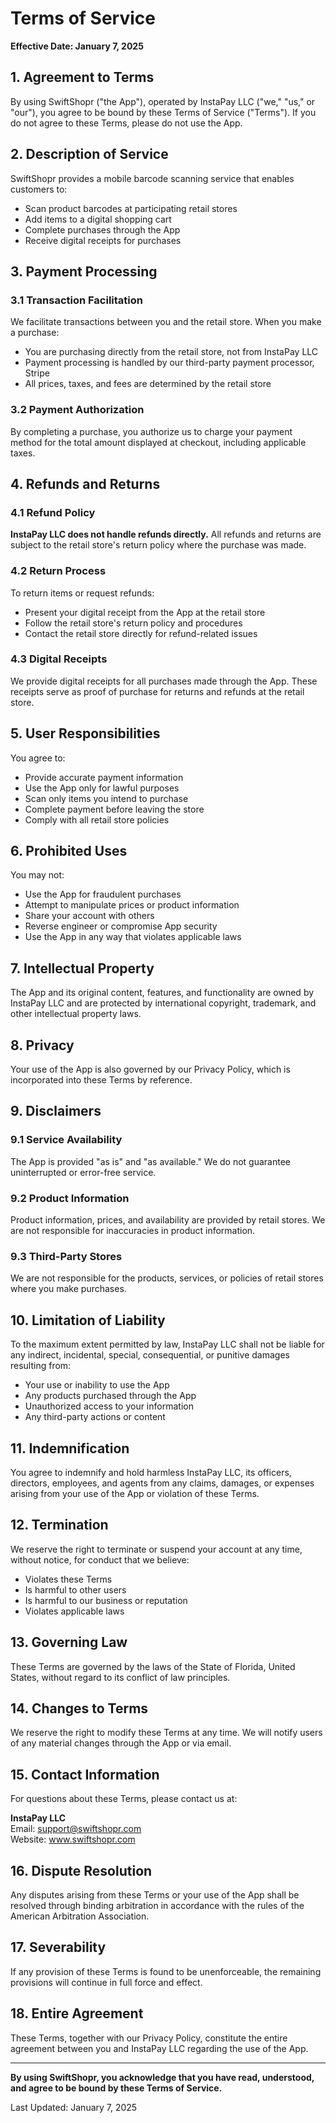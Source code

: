 # Terms of Service

**Effective Date: January 7, 2025**

## 1. Agreement to Terms

By using SwiftShopr ("the App"), operated by InstaPay LLC ("we," "us," or "our"), you agree to be bound by these Terms of Service ("Terms"). If you do not agree to these Terms, please do not use the App.

## 2. Description of Service

SwiftShopr provides a mobile barcode scanning service that enables customers to:
- Scan product barcodes at participating retail stores
- Add items to a digital shopping cart
- Complete purchases through the App
- Receive digital receipts for purchases

## 3. Payment Processing

### 3.1 Transaction Facilitation
We facilitate transactions between you and the retail store. When you make a purchase:
- You are purchasing directly from the retail store, not from InstaPay LLC
- Payment processing is handled by our third-party payment processor, Stripe
- All prices, taxes, and fees are determined by the retail store

### 3.2 Payment Authorization
By completing a purchase, you authorize us to charge your payment method for the total amount displayed at checkout, including applicable taxes.

## 4. Refunds and Returns

### 4.1 Refund Policy
**InstaPay LLC does not handle refunds directly.** All refunds and returns are subject to the retail store's return policy where the purchase was made.

### 4.2 Return Process
To return items or request refunds:
- Present your digital receipt from the App at the retail store
- Follow the retail store's return policy and procedures
- Contact the retail store directly for refund-related issues

### 4.3 Digital Receipts
We provide digital receipts for all purchases made through the App. These receipts serve as proof of purchase for returns and refunds at the retail store.

## 5. User Responsibilities

You agree to:
- Provide accurate payment information
- Use the App only for lawful purposes
- Scan only items you intend to purchase
- Complete payment before leaving the store
- Comply with all retail store policies

## 6. Prohibited Uses

You may not:
- Use the App for fraudulent purchases
- Attempt to manipulate prices or product information
- Share your account with others
- Reverse engineer or compromise App security
- Use the App in any way that violates applicable laws

## 7. Intellectual Property

The App and its original content, features, and functionality are owned by InstaPay LLC and are protected by international copyright, trademark, and other intellectual property laws.

## 8. Privacy

Your use of the App is also governed by our Privacy Policy, which is incorporated into these Terms by reference.

## 9. Disclaimers

### 9.1 Service Availability
The App is provided "as is" and "as available." We do not guarantee uninterrupted or error-free service.

### 9.2 Product Information
Product information, prices, and availability are provided by retail stores. We are not responsible for inaccuracies in product information.

### 9.3 Third-Party Stores
We are not responsible for the products, services, or policies of retail stores where you make purchases.

## 10. Limitation of Liability

To the maximum extent permitted by law, InstaPay LLC shall not be liable for any indirect, incidental, special, consequential, or punitive damages resulting from:
- Your use or inability to use the App
- Any products purchased through the App
- Unauthorized access to your information
- Any third-party actions or content

## 11. Indemnification

You agree to indemnify and hold harmless InstaPay LLC, its officers, directors, employees, and agents from any claims, damages, or expenses arising from your use of the App or violation of these Terms.

## 12. Termination

We reserve the right to terminate or suspend your account at any time, without notice, for conduct that we believe:
- Violates these Terms
- Is harmful to other users
- Is harmful to our business or reputation
- Violates applicable laws

## 13. Governing Law

These Terms are governed by the laws of the State of Florida, United States, without regard to its conflict of law principles.

## 14. Changes to Terms

We reserve the right to modify these Terms at any time. We will notify users of any material changes through the App or via email.

## 15. Contact Information

For questions about these Terms, please contact us at:

**InstaPay LLC**  
Email: support@swiftshopr.com  
Website: www.swiftshopr.com

## 16. Dispute Resolution

Any disputes arising from these Terms or your use of the App shall be resolved through binding arbitration in accordance with the rules of the American Arbitration Association.

## 17. Severability

If any provision of these Terms is found to be unenforceable, the remaining provisions will continue in full force and effect.

## 18. Entire Agreement

These Terms, together with our Privacy Policy, constitute the entire agreement between you and InstaPay LLC regarding the use of the App.

---

**By using SwiftShopr, you acknowledge that you have read, understood, and agree to be bound by these Terms of Service.**

Last Updated: January 7, 2025
